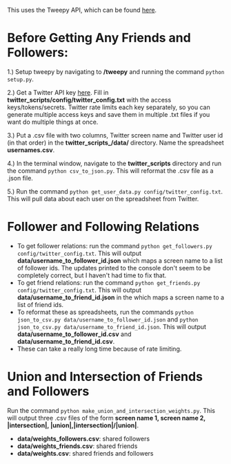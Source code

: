 This uses the Tweepy API, which can be found [here](http://docs.tweepy.org/en/v3.5.0/api.html).

Before Getting Any Friends and Followers:
=
1.) Setup tweepy by navigating to **/tweepy** and running the command `python setup.py`.

2.) Get a Twitter API key [here](https://apps.twitter.com/app/new).  Fill in **twitter_scripts/config/twitter_config.txt** with the access keys/tokens/secrets.  Twitter rate limits each key separately, so you can generate multiple access keys and save them in multiple .txt files if you want do multiple things at once.

3.) Put a .csv file with two columns, Twitter screen name and Twitter user id (in that order) in the **twitter_scripts_/data/** directory.  Name the spreadsheet **usernames.csv**.

4.) In the terminal window, navigate to the **twitter_scripts** directory and run the command `python csv_to_json.py`.  This will reformat the .csv file as a .json file.

5.) Run the command `python get_user_data.py config/twitter_config.txt`.  This will pull data about each user on the spreadsheet from Twitter.

Follower and Following Relations
=
- To get follower relations: run the command `python get_followers.py config/twitter_config.txt`.  This will output **data/username_to_follower_id.json** which maps a screen name to a list of follower ids.  The updates printed to the console don't seem to be completely correct, but I haven't had time to fix that.
- To get friend relations: run the command `python get_friends.py config/twitter_config.txt`.  This will output **data/username_to_friend_id.json** in the which maps a screen name to a list of friend ids.
- To reformat these as spreadsheets, run the commands `python json_to_csv.py data/username_to_follower_id.json` and `python json_to_csv.py data/username_to_friend_id.json`.  This will output **data/username_to_follower_id.csv** and **data/username_to_friend_id.csv**.
- These can take a really long time because of rate limiting.

Union and Intersection of Friends and Followers
=
Run the command `python make_union_and_intersection_weights.py`.  This will output three .csv files of the form **screen name 1, screen name 2, |intersection|, |union|,|intersection|/|union|**.
- **data/weights_followers.csv**: shared followers
- **data/weights_friends.csv**: shared friends
- **data/weights.csv**: shared friends and followers